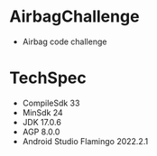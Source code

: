 # AirbagChallenge
* Airbag code challenge

# TechSpec
* CompileSdk 33
* MinSdk 24
* JDK 17.0.6
* AGP 8.0.0
* Android Studio Flamingo 2022.2.1